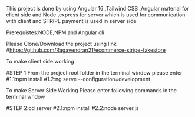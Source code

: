 This project is done by using Angular 16 ,Tailwind CSS ,Angular material for client side and
Node ,express for server which is used for communication with client and STRIPE payment is used in server side 

Prerequistes:NODE,NPM and Angular cli 

Please Clone/Download the project using link 
#https://github.com/Ragavendran21/ecommerce-stripe-fakestore

To make client side working

#STEP 1:From the project root folder in the terminal window please enter 
  #1.1:npm install 
  #1.2:ng serve --configuration=development

To make Server  Side Working Please enter following commands in the terminal wndow
 
 #STEP 2:cd server
  #2.1:npm install
  #2.2:node server.js
